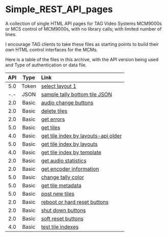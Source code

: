 # Simple_REST_API_pages
A collection of single HTML API pages for TAG Video Systems MCM9000s or MCS control of MCM9000s, with no library calls; with limited number of lines.

I encourage TAG clients to take these files as starting points to build their own HTML control interfaces for the MCMs.

Here is a table of the files in this archive, with the API version being used and Type of authentication or data file.

 API | Type | Link 
:---:|:---:|:---
 5.0 | Token | [select layout 1](https://github.com/alochbaum/Simple_REST_API_pages/blob/main/Select_Layout.html) 
 -.- | JSON | [sample tally bottom tile JSON](https://github.com/alochbaum/Simple_REST_API_pages/blob/main/2A%20Tally%20Bottom%20Tile.json) 
 2.0 | Basic | [audio change buttons](https://github.com/alochbaum/Simple_REST_API_pages/blob/main/Audio_Change_Buttons.html)
 2.0 | Basic |  [delete tiles](https://github.com/alochbaum/Simple_REST_API_pages/blob/main/Delete%20Tiles.html)
 2.0 | Basic | [get errors](https://github.com/alochbaum/Simple_REST_API_pages/blob/main/Get%20Errors.html)
 5.0 | Basic | [get tiles](https://github.com/alochbaum/Simple_REST_API_pages/blob/main/Get%20Tiles.html)
 4.0 | Basic | [get tile index by layouts-api older](https://github.com/alochbaum/Simple_REST_API_pages/blob/main/GetTileIndexByLayouts40.html)
 5.0 | Basic | [get tile index by layouts](https://github.com/alochbaum/Simple_REST_API_pages/blob/main/GetTileIndexByLayouts50.html)
 4.0 | Basic | [get tile index by template](https://github.com/alochbaum/Simple_REST_API_pages/blob/main/GetTileIndexByTemplate40.html)
 2.0 | Basic |  [get audio statistics](https://github.com/alochbaum/Simple_REST_API_pages/blob/main/Get_Audio_Statistics.html)
 2.0 | Basic | [get encoder information](https://github.com/alochbaum/Simple_REST_API_pages/blob/main/Get_Encoder_Info.html)
 5.0 | Basic |  [change tally color](https://github.com/alochbaum/Simple_REST_API_pages/blob/main/MCM%20API%20Example%20to%20Change%20Tally%20Color.html)
 5.0 | Basic |  [get tile metadata](https://github.com/alochbaum/Simple_REST_API_pages/blob/main/MCM9000%20API%20Call%20to%20Get%20Tile%20Metadata.html)
 5.0 | Basic |  [post new tiles](https://github.com/alochbaum/Simple_REST_API_pages/blob/main/Post%20New%20Tiles.html)
 2.0 | Basic |  [reboot or hard reset buttons](https://github.com/alochbaum/Simple_REST_API_pages/blob/main/Reboot_or_hardReset_Buttons.html)
 2.0 | Basic |  [shut down buttons](https://github.com/alochbaum/Simple_REST_API_pages/blob/main/Shutdown_Buttons.html)
 2.0 | Basic | [soft reset buttons](https://github.com/alochbaum/Simple_REST_API_pages/blob/main/SoftReset_Buttons.html)
 4.0 | Basic | [test tile indexes](https://github.com/alochbaum/Simple_REST_API_pages/blob/main/TestTileIndexs.html)